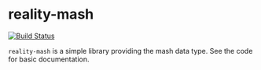 # reality-mash

[![Build Status](https://api.travis-ci.com/realityforge/reality-mash.svg?branch=master)](http://travis-ci.org/realityforge/reality-mash)

`reality-mash` is a simple library providing the mash data type.
See the code for basic documentation.
